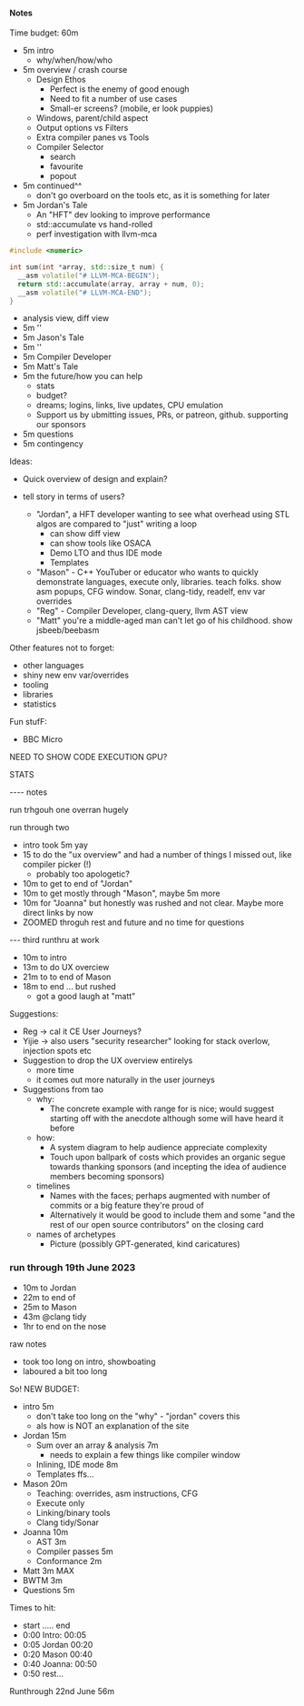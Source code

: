 #### Notes

Time budget: 60m
- 5m intro
  - why/when/how/who
- 5m overview / crash course
  - Design Ethos
    - Perfect is the enemy of good enough
    - Need to fit a number of use cases
    - Small-er screens? (mobile, er look puppies)
  - Windows, parent/child aspect
  - Output options vs Filters
  - Extra compiler panes vs Tools
  - Compiler Selector
    - search
    - favourite
    - popout
- 5m continued^^
  - don't go overboard on the tools etc, as it is something for later
- 5m Jordan's Tale
  - An "HFT" dev looking to improve performance
  - std::accumulate vs hand-rolled
  - perf investigation with llvm-mca
```c++
#include <numeric>

int sum(int *array, std::size_t num) {
  __asm volatile("# LLVM-MCA-BEGIN");
  return std::accumulate(array, array + num, 0);
  __asm volatile("# LLVM-MCA-END");
}
```
   - analysis view, diff view
- 5m ''
- 5m Jason's Tale
- 5m ''
- 5m Compiler Developer
- 5m Matt's Tale
- 5m the future/how you can help
  - stats
  - budget?
  - dreams; logins, links, live updates, CPU emulation
  - Support us by ubmitting issues, PRs, or patreon, github. supporting our sponsors
- 5m questions
- 5m contingency

Ideas:
- Quick overview of design and explain?

- tell story in terms of users?
  - "Jordan", a HFT developer wanting to see what overhead using STL algos are compared to "just" writing a loop
      - can show diff view
      - can show tools like OSACA
      - Demo LTO and thus IDE mode
      - Templates
  - "Mason" - C++ YouTuber or educator who wants to quickly demonstrate languages, execute only, libraries. teach folks. show asm popups, CFG window. Sonar, clang-tidy, readelf, env var overrides
  - "Reg" - Compiler Developer, clang-query, llvm AST view
  - "Matt" you're a middle-aged man can't let go of his childhood. show jsbeeb/beebasm

Other features not to forget:
- other languages
- shiny new env var/overrides
- tooling
- libraries
- statistics


Fun stufF:
- BBC Micro


NEED TO SHOW CODE EXECUTION
GPU?

STATS


---- notes

run trhgouh one overran hugely

run through two
- intro took 5m yay
- 15 to do the "ux overview" and had a number of things I missed out, like compiler picker (!)
  - probably too apologetic?
- 10m to get to end of "Jordan"
- 10m to get mostly through "Mason", maybe 5m more
- 10m for "Joanna" but honestly was rushed and not clear. Maybe more direct links by now
- ZOOMED throguh rest and future and no time for questions

--- third runthru at work
* 10m to intro
* 13m to do UX overciew
* 21m to to end of Mason
* 18m to end ... but rushed
  - got a good laugh at "matt"

Suggestions:
- Reg -> cal it CE User Journeys?
- Yijie -> also users "security researcher" looking for stack overlow, injection spots etc
- Suggestion to drop the UX overview entirelys
  - more time
  - it comes out more naturally in the user journeys
- Suggestions from tao
  - why:
    - The concrete example with range for is nice; would suggest starting off with the anecdote although some will have heard it before
  - how:
    - A system diagram to help audience appreciate complexity
    - Touch upon ballpark of costs which provides an organic segue towards thanking sponsors (and incepting the idea of audience members becoming sponsors)
  - timelines
    - Names with the faces; perhaps augmented with number of commits or a big feature they're proud of
    - Alternatively it would be good to include them and some "and the rest of our open source contributors" on the closing card
  - names of archetypes
    - Picture (possibly GPT-generated, kind caricatures)

### run through 19th June 2023
- 10m to Jordan
- 22m to end of 
- 25m to Mason
- 43m @clang tidy
- 1hr to end on the nose

raw notes
- took too long on intro, showboating
- laboured a bit too long 

So! NEW BUDGET:
- intro 5m
  - don't take too long on the "why" - "jordan" covers this
  - als how is NOT an explanation of the site
- Jordan 15m
  - Sum over an array & analysis 7m
    - needs to explain a few things like compiler window
  - Inlining, IDE mode 8m
  - Templates ffs...
- Mason 20m
  - Teaching: overrides, asm instructions, CFG
  - Execute only
  - Linking/binary tools
  - Clang tidy/Sonar
- Joanna 10m
  - AST 3m
  - Compiler passes 5m
  - Conformance 2m
- Matt 3m MAX
- BWTM 3m
- Questions 5m

Times to hit:
- start ..... end
- 0:00 Intro: 00:05
- 0:05 Jordan 00:20
- 0:20 Mason 00:40
- 0:40 Joanna: 00:50
- 0:50 rest...

Runthrough 22nd June 56m